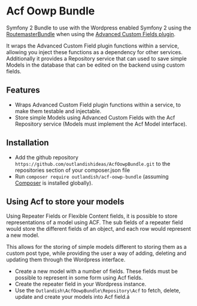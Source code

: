 Acf Oowp Bundle
========================

Symfony 2 Bundle to use with the Wordpress enabled Symfony 2 using the [RoutemasterBundle](https://github.com/outlandishideas/RoutemasterBundle) 
when using the [Advanced Custom Fields plugin](http://www.advancedcustomfields.com/).

It wraps the Advanced Custom Field plugin functions within a service, allowing you inject these functions as a dependency for other services.
Additionally it provides a Repository service that can used to save simple Models in the database that can be edited on the backend using 
custom fields.

## Features

* Wraps Advanced Custom Field plugin functions within a service, to make them testable and injectable.
* Store simple Models using Advanced Custom Fields with the Acf Repository service (Models must implement the Acf Model interface).

## Installation

* Add the github repository `https://github.com/outlandishideas/AcfOowpBundle.git` to the repositories section of your composer.json file
* Run `composer require outlandish/acf-oowp-bundle` (assuming [Composer](http://getcomposer.org/download/) is installed globally).

## Using Acf to store your models

Using Repeater Fields or Flexible Content fields, it is possible to store representations of a model using ACF.
The sub fields of a repeater field would store the different fields of an object, and each row would represent a new model.

This allows for the storing of simple models different to storing them as a custom post type, while providing 
the user a way of adding, deleting and updating them through the Wordpress interface.

* Create a new model with a number of fields. These fields must be possible to represent in some form using Acf fields.
* Create the repeater field in your Wordpress instance.
* Use the `Outlandish\AcfOowpBundle\Repository\Acf` to fetch, delete, update and create your models into Acf field.á